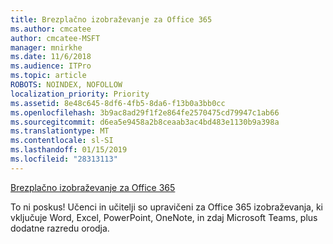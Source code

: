 ```yaml
---
title: Brezplačno izobraževanje za Office 365
ms.author: cmcatee
author: cmcatee-MSFT
manager: mnirkhe
ms.date: 11/6/2018
ms.audience: ITPro
ms.topic: article
ROBOTS: NOINDEX, NOFOLLOW
localization_priority: Priority
ms.assetid: 8e48c645-8df6-4fb5-8da6-f13b0a3bb0cc
ms.openlocfilehash: 3b9ac8ad29f1f2e864fe2570475cd79947c1ab66
ms.sourcegitcommit: d6ea5e9458a2b8ceaab3ac4bd483e1130b9a398a
ms.translationtype: MT
ms.contentlocale: sl-SI
ms.lasthandoff: 01/15/2019
ms.locfileid: "28313113"
---
```

[Brezplačno izobraževanje za Office 365](https://products.office.com/en-us/student/office-in-education?ms.officeurl=students)
  
To ni poskus! Učenci in učitelji so upravičeni za Office 365 izobraževanja, ki vključuje Word, Excel, PowerPoint, OneNote, in zdaj Microsoft Teams, plus dodatne razredu orodja.
  

